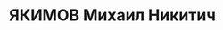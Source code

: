 ---
title: ЯКИМОВ Михаил Никитич
description: "Род. в 1898, Уфимская губ., д. Воецкая, русский, обр.: высшее, ранее\
  \ член ВКП(б). Проживал: Томск. ТИИ, доцент \n  Арестован 18.12.1937. Обв.: троцк.\
  \ фаш-терр. орг-я. Приговор: 28.04.1937 – ВМН. Расстрелян 28.04.1937. \n  Реабилитирован\
  \ 09.01.1957"
---